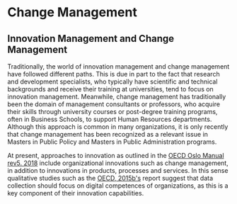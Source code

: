 # Change Management

## Innovation Management and Change Management

Traditionally, the world of innovation management and change management have followed different paths. This is due in part to the fact that research and development specialists, who typically have scientific and technical backgrounds and receive their training at universities, tend to focus on innovation management. Meanwhile, change management has traditionally been the domain of management consultants or professors, who acquire their skills through university courses or post-degree training programs, often in Business Schools, to support Human Resources departments. Although this approach is common in many organizations, it is only recently that change management has been recognized as a relevant issue in Masters in Public Policy and Masters in Public Administration programs.

At present, approaches to innovation as outlined in the [OECD Oslo Manual rev5. 2018](https://doi.org/10.1787/9789264304604-en) include organizational innovations such as change management, in addition to innovations in products, processes and services. In this sense qualitative studies such as the [OECD, 2015b's](https://doi.org/10.1787/9789264239012-en) report suggest that data collection should focus on digital competences of organizations, as this is a key component of their innovation capabilities.

